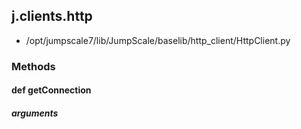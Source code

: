 <!-- toc -->
## j.clients.http

- /opt/jumpscale7/lib/JumpScale/baselib/http_client/HttpClient.py

### Methods

#### def getConnection 

##### arguments

